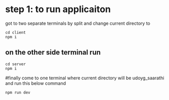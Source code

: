 # step 1: to run applicaiton
got to two separate terminals by split and change current directory to 
```
cd client
npm i
```
## on the other side terminal run 
```
cd server
npm i
```
#finally come to one terminal where current directory will be udoyg_saarathi and run this below command
```
npm run dev
```
